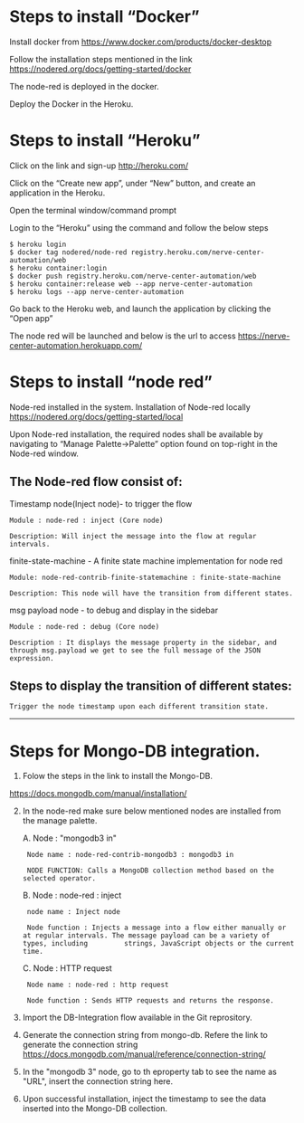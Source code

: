 # Steps to install “Docker”

Install docker from https://www.docker.com/products/docker-desktop

Follow the installation steps mentioned in the link https://nodered.org/docs/getting-started/docker

The node-red is deployed in the docker.

Deploy the Docker in the Heroku.
 
# Steps to install “Heroku”
Click on the link and sign-up http://heroku.com/

Click on the “Create new app”, under “New” button, and create an application in the Heroku.

Open the terminal window/command prompt

Login to the “Heroku” using the command and follow the below steps 

	$ heroku login
	$ docker tag nodered/node-red registry.heroku.com/nerve-center-automation/web
	$ heroku container:login
	$ docker push registry.heroku.com/nerve-center-automation/web
	$ heroku container:release web --app nerve-center-automation
	$ heroku logs --app nerve-center-automation

Go back to the Heroku web, and launch the application by clicking the “Open app”

The node red will be launched and below is the url to access 
https://nerve-center-automation.herokuapp.com/

# Steps to install “node red”
Node-red installed in the system. Installation of Node-red locally https://nodered.org/docs/getting-started/local

Upon Node-red installation, the required nodes shall be available by  navigating to “Manage Palette->Palette” option found on top-right in the Node-red window.

## The Node-red flow consist of:
Timestamp node(Inject node)- to trigger the flow

	Module : node-red : inject (Core node)

	Description: Will inject the message into the flow at regular intervals.

finite-state-machine - A finite state machine implementation for node red

	Module: node-red-contrib-finite-statemachine : finite-state-machine
	
	Description: This node will have the transition from different states.

msg payload node - to debug and display in the sidebar

	Module : node-red : debug (Core node)

	Description : It displays the message property in the sidebar, and through msg.payload we get to see the full message of the JSON expression.

## Steps to display the transition of different states:
	Trigger the node timestamp upon each different transition state.
	
---------------------------------------------------------------------------
# Steps for Mongo-DB integration.
1. Folow the steps in the link to install the Mongo-DB.

https://docs.mongodb.com/manual/installation/

2. In the node-red make sure below mentioned nodes are installed from the manage palette.

	A.	Node : "mongodb3 in"

		Node name : node-red-contrib-mongodb3 : mongodb3 in

		NODE FUNCTION: Calls a MongoDB collection method based on the selected operator.
		
	B.	Node : node-red : inject
			
		node name : Inject node
		
		Node function : Injects a message into a flow either manually or at regular intervals. The message payload can be a variety of types, including 		strings, JavaScript objects or the current time.
	
	C.	Node : HTTP request
	
		Node name : node-red : http request
		
		Node function : Sends HTTP requests and returns the response.
	

3. Import the DB-Integration flow available in the Git reprository.

4. Generate the connection string from mongo-db. Refere the link to generate the connection string https://docs.mongodb.com/manual/reference/connection-string/

5. In the "mongodb 3" node, go to th eproperty tab to see the name as "URL", insert the connection string here.

6. Upon successful installation, inject the timestamp to see the data inserted into the Mongo-DB collection.







